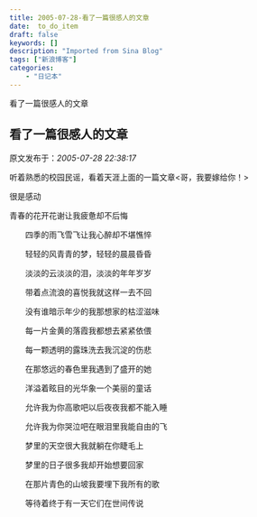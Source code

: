 ```yaml
---
title: 2005-07-28-看了一篇很感人的文章
date:  to_do_item
draft: false
keywords: []
description: "Imported from Sina Blog"
tags: ["新浪博客"]
categories: 
    - "日记本"
---
```

看了一篇很感人的文章
## 看了一篇很感人的文章

 原文发布于：*2005-07-28 22:38:17*

听着熟悉的校园民谣，看着天涯上面的一篇文章<哥，我要嫁给你！>

很是感动

青春的花开花谢让我疲惫却不后悔

　　四季的雨飞雪飞让我心醉却不堪憔悴

　　轻轻的风青青的梦，轻轻的晨晨昏昏

　　淡淡的云淡淡的泪，淡淡的年年岁岁

　　带着点流浪的喜悦我就这样一去不回

　　没有谁暗示年少的我那想家的枯涩滋味

　　每一片金黄的落霞我都想去紧紧依偎

　　每一颗透明的露珠洗去我沉淀的伤悲

　　在那悠远的春色里我遇到了盛开的她

　　洋溢着眩目的光华象一个美丽的童话

　　允许我为你高歌吧以后夜夜我都不能入睡

　　允许我为你哭泣吧在眼泪里我能自由的飞

　　梦里的天空很大我就躺在你睫毛上

　　梦里的日子很多我却开始想要回家

　　在那片青色的山坡我要埋下我所有的歌

　　等待着终于有一天它们在世间传说

　　 


